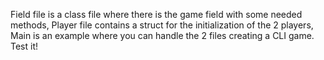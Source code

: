 Field file is a class file where there is the game field with some needed methods,
Player file contains a struct for the initialization of the 2 players,
Main is an example where you can handle the 2 files creating a CLI game.
Test it!